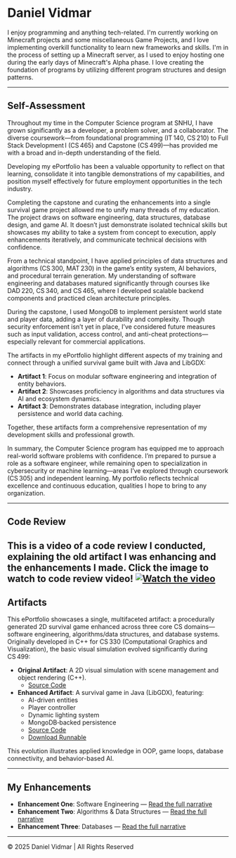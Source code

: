 # Daniel Vidmar

I enjoy programming and anything tech-related. I'm currently working on Minecraft projects and some miscellaneous Game Projects, and I love implementing overkill functionality to learn new frameworks and skills. I'm in the process of setting up a Minecraft server, as I used to enjoy hosting one during the early days of Minecraft's Alpha phase. I love creating the foundation of programs by utilizing different program structures and design patterns.

---

## Self‑Assessment

Throughout my time in the Computer Science program at SNHU, I have grown significantly as a developer, a problem solver, and a collaborator. The diverse coursework—from foundational programming (IT 140, CS 210) to Full Stack Development I (CS 465) and Capstone (CS 499)—has provided me with a broad and in-depth understanding of the field.

Developing my ePortfolio has been a valuable opportunity to reflect on that learning, consolidate it into tangible demonstrations of my capabilities, and position myself effectively for future employment opportunities in the tech industry.

Completing the capstone and curating the enhancements into a single survival game project allowed me to unify many threads of my education. The project draws on software engineering, data structures, database design, and game AI. It doesn’t just demonstrate isolated technical skills but showcases my ability to take a system from concept to execution, apply enhancements iteratively, and communicate technical decisions with confidence.

From a technical standpoint, I have applied principles of data structures and algorithms (CS 300, MAT 230) in the game’s entity system, AI behaviors, and procedural terrain generation. My understanding of software engineering and databases matured significantly through courses like DAD 220, CS 340, and CS 465, where I developed scalable backend components and practiced clean architecture principles.

During the capstone, I used MongoDB to implement persistent world state and player data, adding a layer of durability and complexity. Though security enforcement isn’t yet in place, I’ve considered future measures such as input validation, access control, and anti-cheat protections—especially relevant for commercial applications.

The artifacts in my ePortfolio highlight different aspects of my training and connect through a unified survival game built with Java and LibGDX:

- **Artifact 1**: Focus on modular software engineering and integration of entity behaviors.
- **Artifact 2**: Showcases proficiency in algorithms and data structures via AI and ecosystem dynamics.
- **Artifact 3**: Demonstrates database integration, including player persistence and world data caching.

Together, these artifacts form a comprehensive representation of my development skills and professional growth.

In summary, the Computer Science program has equipped me to approach real-world software problems with confidence. I’m prepared to pursue a role as a software engineer, while remaining open to specialization in cybersecurity or machine learning—areas I’ve explored through coursework (CS 305) and independent learning. My portfolio reflects technical excellence and continuous education, qualities I hope to bring to any organization.

---

## Code Review

This is a video of a code review I conducted, explaining the old artifact I was enhancing and the enhancements I made. Click the image to watch to code review video!
[![Watch the video](https://img.youtube.com/vi/R6eqbdNAG-g/maxresdefault.jpg)](https://youtu.be/R6eqbdNAG-g)
---

## Artifacts

This ePortfolio showcases a single, multifaceted artifact: a procedurally generated 2D survival game enhanced across three core CS domains—software engineering, algorithms/data structures, and database systems. Originally developed in C++ for CS 330 (Computational Graphics and Visualization), the basic visual simulation evolved significantly during CS 499:

- **Original Artifact**: A 2D visual simulation with scene management and object rendering (C++).
  - [Source Code](https://github.com/creatorfromhell/CS-330/blob/main/Daniel%207-1_FinalProjectMilestones.zip)
- **Enhanced Artifact**: A survival game in Java (LibGDX), featuring:
  - AI-driven entities
  - Player controller
  - Dynamic lighting system
  - MongoDB‑backed persistence
  - [Source Code](https://github.com/creatorfromhell/IslandSurvival)
  - [Download Runnable](https://github.com/creatorfromhell/IslandSurvival/releases/download/1.0.0/IslandSurvival-1.0.0.jar)

This evolution illustrates applied knowledge in OOP, game loops, database connectivity, and behavior-based AI.

---

## My Enhancements

- **Enhancement One**: Software Engineering — [Read the full narrative](https://creatorfromhell.github.io/3-2%20Enhancement%20One%20Narrative.pdf)  
- **Enhancement Two**: Algorithms & Data Structures — [Read the full narrative](https://creatorfromhell.github.io/4-2%20Enhancement%20Two%20Narrative.pdf)  
- **Enhancement Three**: Databases — [Read the full narrative](https://creatorfromhell.github.io/5-2%20Enhancement%20Three%20Narrative.pdf)

---

© 2025 Daniel Vidmar | All Rights Reserved
